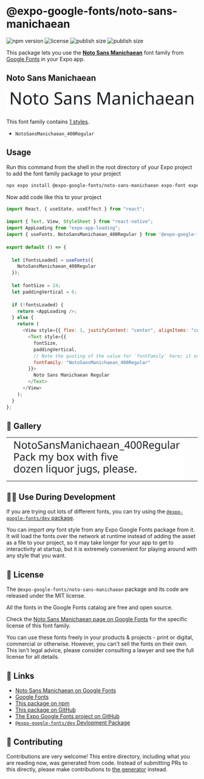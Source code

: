 # @expo-google-fonts/noto-sans-manichaean

![npm version](https://flat.badgen.net/npm/v/@expo-google-fonts/noto-sans-manichaean)
![license](https://flat.badgen.net/github/license/expo/google-fonts)
![publish size](https://flat.badgen.net/packagephobia/install/@expo-google-fonts/noto-sans-manichaean)
![publish size](https://flat.badgen.net/packagephobia/publish/@expo-google-fonts/noto-sans-manichaean)

This package lets you use the [**Noto Sans Manichaean**](https://fonts.google.com/specimen/Noto+Sans+Manichaean) font family from [Google Fonts](https://fonts.google.com/) in your Expo app.

## Noto Sans Manichaean

![Noto Sans Manichaean](./font-family.png)

This font family contains [1 styles](#-gallery).

- `NotoSansManichaean_400Regular`

## Usage

Run this command from the shell in the root directory of your Expo project to add the font family package to your project

```sh
npx expo install @expo-google-fonts/noto-sans-manichaean expo-font expo-app-loading
```

Now add code like this to your project

```js
import React, { useState, useEffect } from "react";

import { Text, View, StyleSheet } from "react-native";
import AppLoading from "expo-app-loading";
import { useFonts, NotoSansManichaean_400Regular } from '@expo-google-fonts/noto-sans-manichaean';

export default () => {

  let [fontsLoaded] = useFonts({
    NotoSansManichaean_400Regular
  });

  let fontSize = 24;
  let paddingVertical = 6;

  if (!fontsLoaded) {
    return <AppLoading />;
  } else {
    return (
      <View style={{ flex: 1, justifyContent: "center", alignItems: "center" }}>
        <Text style={{
          fontSize,
          paddingVertical,
          // Note the quoting of the value for `fontFamily` here; it expects a string!
          fontFamily: "NotoSansManichaean_400Regular"
        }}>
          Noto Sans Manichaean Regular
        </Text>
      </View>
    );
  }
};
```

## 🔡 Gallery


||||
|-|-|-|
|![NotoSansManichaean_400Regular](./NotoSansManichaean_400Regular.ttf.png)||||


## 👩‍💻 Use During Development

If you are trying out lots of different fonts, you can try using the [`@expo-google-fonts/dev` package](https://github.com/expo/google-fonts/tree/master/font-packages/dev#readme).

You can import _any_ font style from any Expo Google Fonts package from it. It will load the fonts over the network at runtime instead of adding the asset as a file to your project, so it may take longer for your app to get to interactivity at startup, but it is extremely convenient for playing around with any style that you want.


## 📖 License

The `@expo-google-fonts/noto-sans-manichaean` package and its code are released under the MIT license.

All the fonts in the Google Fonts catalog are free and open source.

Check the [Noto Sans Manichaean page on Google Fonts](https://fonts.google.com/specimen/Noto+Sans+Manichaean) for the specific license of this font family.

You can use these fonts freely in your products & projects - print or digital, commercial or otherwise. However, you can't sell the fonts on their own. This isn't legal advice, please consider consulting a lawyer and see the full license for all details.

## 🔗 Links

- [Noto Sans Manichaean on Google Fonts](https://fonts.google.com/specimen/Noto+Sans+Manichaean)
- [Google Fonts](https://fonts.google.com/)
- [This package on npm](https://www.npmjs.com/package/@expo-google-fonts/noto-sans-manichaean)
- [This package on GitHub](https://github.com/expo/google-fonts/tree/master/font-packages/noto-sans-manichaean)
- [The Expo Google Fonts project on GitHub](https://github.com/expo/google-fonts)
- [`@expo-google-fonts/dev` Devlopment Package](https://github.com/expo/google-fonts/tree/master/font-packages/dev)

## 🤝 Contributing

Contributions are very welcome! This entire directory, including what you are reading now, was generated from code. Instead of submitting PRs to this directly, please make contributions to [the generator](https://github.com/expo/google-fonts/tree/master/packages/generator) instead.
